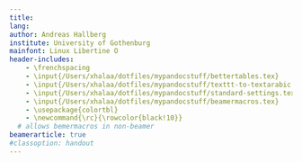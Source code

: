 ```yaml
---
title:
lang:
author: Andreas Hallberg
institute: University of Gothenburg
mainfont: Linux Libertine O
header-includes:
    - \frenchspacing
    - \input{/Users/xhalaa/dotfiles/mypandocstuff/bettertables.tex}
    - \input{/Users/xhalaa/dotfiles/mypandocstuff/texttt-to-textarabic.tex}
    - \input{/Users/xhalaa/dotfiles/mypandocstuff/standard-settings.tex}
    - \input{/Users/xhalaa/dotfiles/mypandocstuff/beamermacros.tex}
    - \usepackage{colortbl}
    - \newcommand{\rc}{\rowcolor{black!10}}
  # allows bemermacros in non-beamer
beamerarticle: true 
#classoption: handout
---
```

